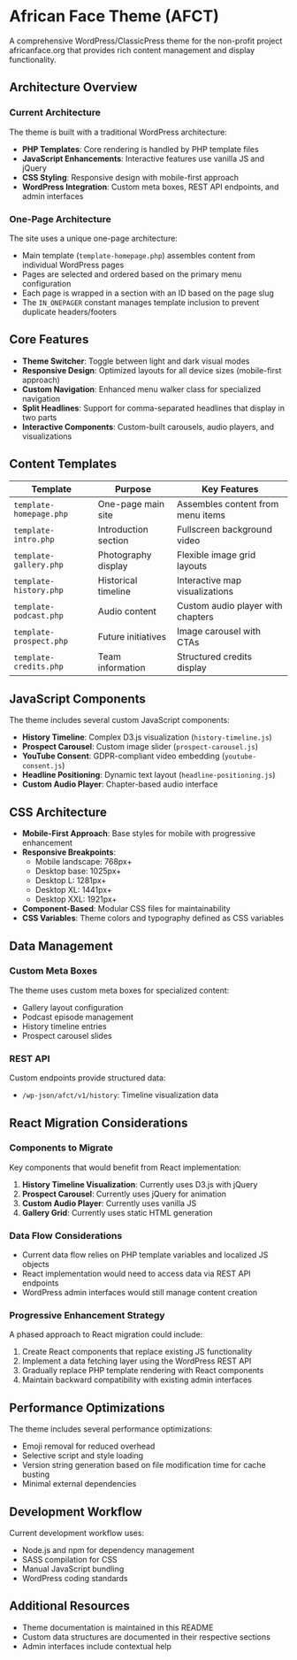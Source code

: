 # African Face Theme (AFCT)

A comprehensive WordPress/ClassicPress theme for the non-profit project africanface.org that provides rich content management and display functionality.

## Architecture Overview

### Current Architecture
The theme is built with a traditional WordPress architecture:

- **PHP Templates**: Core rendering is handled by PHP template files
- **JavaScript Enhancements**: Interactive features use vanilla JS and jQuery
- **CSS Styling**: Responsive design with mobile-first approach
- **WordPress Integration**: Custom meta boxes, REST API endpoints, and admin interfaces

### One-Page Architecture
The site uses a unique one-page architecture:
- Main template (`template-homepage.php`) assembles content from individual WordPress pages
- Pages are selected and ordered based on the primary menu configuration
- Each page is wrapped in a section with an ID based on the page slug
- The `IN_ONEPAGER` constant manages template inclusion to prevent duplicate headers/footers

## Core Features

- **Theme Switcher**: Toggle between light and dark visual modes
- **Responsive Design**: Optimized layouts for all device sizes (mobile-first approach)
- **Custom Navigation**: Enhanced menu walker class for specialized navigation
- **Split Headlines**: Support for comma-separated headlines that display in two parts
- **Interactive Components**: Custom-built carousels, audio players, and visualizations

## Content Templates

| Template | Purpose | Key Features |
|----------|---------|-------------|
| `template-homepage.php` | One-page main site | Assembles content from menu items |
| `template-intro.php` | Introduction section | Fullscreen background video |
| `template-gallery.php` | Photography display | Flexible image grid layouts |
| `template-history.php` | Historical timeline | Interactive map visualizations |
| `template-podcast.php` | Audio content | Custom audio player with chapters |
| `template-prospect.php` | Future initiatives | Image carousel with CTAs |
| `template-credits.php` | Team information | Structured credits display |

## JavaScript Components

The theme includes several custom JavaScript components:

- **History Timeline**: Complex D3.js visualization (`history-timeline.js`)
- **Prospect Carousel**: Custom image slider (`prospect-carousel.js`)
- **YouTube Consent**: GDPR-compliant video embedding (`youtube-consent.js`)
- **Headline Positioning**: Dynamic text layout (`headline-positioning.js`)
- **Custom Audio Player**: Chapter-based audio interface

## CSS Architecture

- **Mobile-First Approach**: Base styles for mobile with progressive enhancement
- **Responsive Breakpoints**:
  - Mobile landscape: 768px+
  - Desktop base: 1025px+
  - Desktop L: 1281px+
  - Desktop XL: 1441px+
  - Desktop XXL: 1921px+
- **Component-Based**: Modular CSS files for maintainability
- **CSS Variables**: Theme colors and typography defined as CSS variables

## Data Management

### Custom Meta Boxes
The theme uses custom meta boxes for specialized content:
- Gallery layout configuration
- Podcast episode management
- History timeline entries
- Prospect carousel slides

### REST API
Custom endpoints provide structured data:
- `/wp-json/afct/v1/history`: Timeline visualization data

## React Migration Considerations

### Components to Migrate
Key components that would benefit from React implementation:

1. **History Timeline Visualization**: Currently uses D3.js with jQuery
2. **Prospect Carousel**: Currently uses jQuery for animation
3. **Custom Audio Player**: Currently uses vanilla JS
4. **Gallery Grid**: Currently uses static HTML generation

### Data Flow Considerations
- Current data flow relies on PHP template variables and localized JS objects
- React implementation would need to access data via REST API endpoints
- WordPress admin interfaces would still manage content creation

### Progressive Enhancement Strategy
A phased approach to React migration could include:
1. Create React components that replace existing JS functionality
2. Implement a data fetching layer using the WordPress REST API
3. Gradually replace PHP template rendering with React components
4. Maintain backward compatibility with existing admin interfaces

## Performance Optimizations

The theme includes several performance optimizations:
- Emoji removal for reduced overhead
- Selective script and style loading
- Version string generation based on file modification time for cache busting
- Minimal external dependencies

## Development Workflow

Current development workflow uses:
- Node.js and npm for dependency management
- SASS compilation for CSS
- Manual JavaScript bundling
- WordPress coding standards

## Additional Resources

- Theme documentation is maintained in this README
- Custom data structures are documented in their respective sections
- Admin interfaces include contextual help
